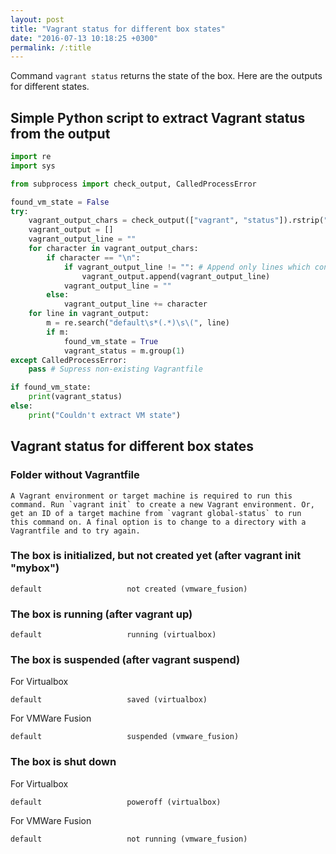 ```yaml
---
layout: post
title: "Vagrant status for different box states"
date: "2016-07-13 10:18:25 +0300"
permalink: /:title
---
```


Command `vagrant status` returns the state of the box. Here are the outputs for different states.

## Simple Python script to extract Vagrant status from the output

```python
import re
import sys

from subprocess import check_output, CalledProcessError

found_vm_state = False
try:
    vagrant_output_chars = check_output(["vagrant", "status"]).rstrip("\n")
    vagrant_output = []
    vagrant_output_line = ""
    for character in vagrant_output_chars:
        if character == "\n":
            if vagrant_output_line != "": # Append only lines which contain something
                vagrant_output.append(vagrant_output_line)
            vagrant_output_line = ""
        else:
            vagrant_output_line += character
    for line in vagrant_output:
        m = re.search("default\s*(.*)\s\(", line)
        if m:
            found_vm_state = True
            vagrant_status = m.group(1)
except CalledProcessError:
    pass # Supress non-existing Vagrantfile

if found_vm_state:
    print(vagrant_status)
else:
    print("Couldn't extract VM state")
```

## Vagrant status for different box states

### Folder without Vagrantfile

    A Vagrant environment or target machine is required to run this
    command. Run `vagrant init` to create a new Vagrant environment. Or,
    get an ID of a target machine from `vagrant global-status` to run
    this command on. A final option is to change to a directory with a
    Vagrantfile and to try again.

### The box is initialized, but not created yet (after vagrant init "mybox")

    default                   not created (vmware_fusion)

### The box is running (after vagrant up)

    default                   running (virtualbox)

### The box is suspended (after vagrant suspend)

For Virtualbox

    default                   saved (virtualbox)

For VMWare Fusion

    default                   suspended (vmware_fusion)

### The box is shut down

For Virtualbox

    default                   poweroff (virtualbox)

For VMWare Fusion

    default                   not running (vmware_fusion)
